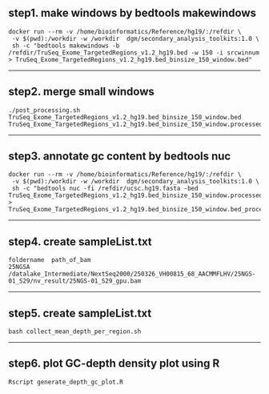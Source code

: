 ## step1. make windows by bedtools makewindows
```
docker run --rm -v /home/bioinformatics/Reference/hg19/:/refdir \
 -v $(pwd):/workdir -w /workdir  dgm/secondary_analysis_toolkits:1.0 \
 sh -c "bedtools makewindows -b /refdir/TruSeq_Exome_TargetedRegions_v1.2_hg19.bed -w 150 -i srcwinnum > TruSeq_Exome_TargetedRegions_v1.2_hg19.bed_binsize_150_window.bed"
```
---
## step2. merge small windows 
```
./post_processing.sh TruSeq_Exome_TargetedRegions_v1.2_hg19.bed_binsize_150_window.bed TruSeq_Exome_TargetedRegions_v1.2_hg19.bed_binsize_150_window.processed.bed
```
---

## step3. annotate gc content by bedtools nuc
```
docker run --rm -v /home/bioinformatics/Reference/hg19/:/refdir \
 -v $(pwd):/workdir -w /workdir  dgm/secondary_analysis_toolkits:1.0 \
 sh -c "bedtools nuc -fi /refdir/ucsc.hg19.fasta -bed TruSeq_Exome_TargetedRegions_v1.2_hg19.bed_binsize_150_window.processed.bed > TruSeq_Exome_TargetedRegions_v1.2_hg19.bed_binsize_150_window.bed_processed.bed.gc_content.txt"
```
---
## step4. create sampleList.txt
```
foldername	path_of_bam 
25NGSA		/datalake_Intermediate/NextSeq2000/250326_VH00815_68_AACMMFLHV/25NGS-01_S29/nv_result/25NGS-01_S29_gpu.bam
```
---
## step5. create sampleList.txt
```
bash collect_mean_depth_per_region.sh
```
---

## step6. plot GC-depth density plot using R
```
Rscript generate_depth_gc_plot.R
```

